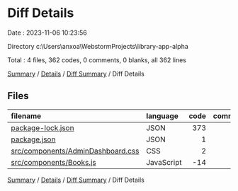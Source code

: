 # Diff Details

Date : 2023-11-06 10:23:56

Directory c:\\Users\\anxoa\\WebstormProjects\\library-app-alpha

Total : 4 files,  362 codes, 0 comments, 0 blanks, all 362 lines

[Summary](results.md) / [Details](details.md) / [Diff Summary](diff.md) / Diff Details

## Files
| filename | language | code | comment | blank | total |
| :--- | :--- | ---: | ---: | ---: | ---: |
| [package-lock.json](/package-lock.json) | JSON | 373 | 0 | 0 | 373 |
| [package.json](/package.json) | JSON | 1 | 0 | 0 | 1 |
| [src/components/AdminDashboard.css](/src/components/AdminDashboard.css) | CSS | 2 | 0 | 0 | 2 |
| [src/components/Books.js](/src/components/Books.js) | JavaScript | -14 | 0 | 0 | -14 |

[Summary](results.md) / [Details](details.md) / [Diff Summary](diff.md) / Diff Details